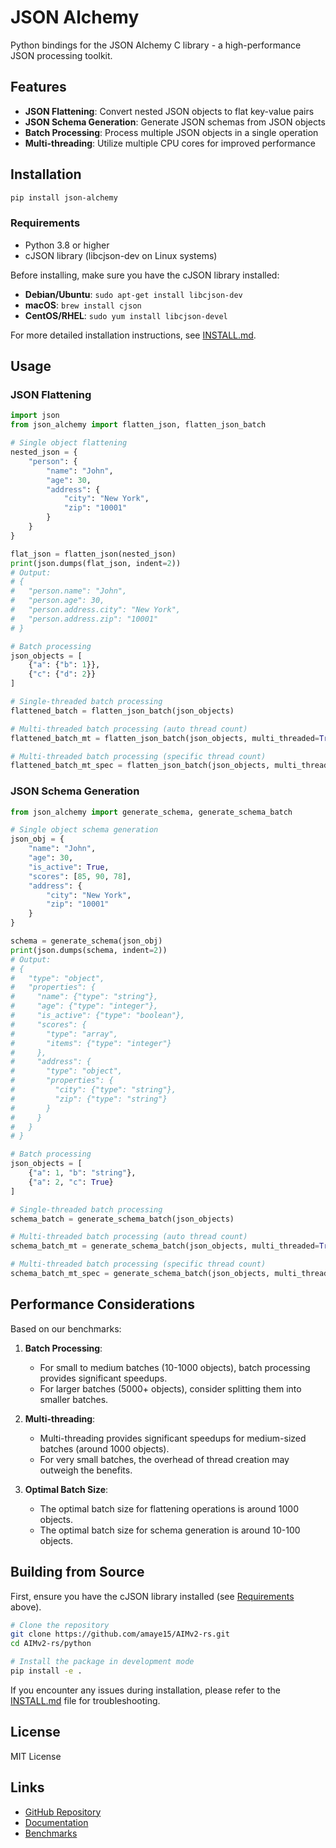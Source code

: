 # JSON Alchemy

Python bindings for the JSON Alchemy C library - a high-performance JSON processing toolkit.

## Features

- **JSON Flattening**: Convert nested JSON objects to flat key-value pairs
- **JSON Schema Generation**: Generate JSON schemas from JSON objects
- **Batch Processing**: Process multiple JSON objects in a single operation
- **Multi-threading**: Utilize multiple CPU cores for improved performance

## Installation

```bash
pip install json-alchemy
```

### Requirements

- Python 3.8 or higher
- cJSON library (libcjson-dev on Linux systems)

Before installing, make sure you have the cJSON library installed:

- **Debian/Ubuntu**: `sudo apt-get install libcjson-dev`
- **macOS**: `brew install cjson`
- **CentOS/RHEL**: `sudo yum install libcjson-devel`

For more detailed installation instructions, see [INSTALL.md](INSTALL.md).

## Usage

### JSON Flattening

```python
import json
from json_alchemy import flatten_json, flatten_json_batch

# Single object flattening
nested_json = {
    "person": {
        "name": "John",
        "age": 30,
        "address": {
            "city": "New York",
            "zip": "10001"
        }
    }
}

flat_json = flatten_json(nested_json)
print(json.dumps(flat_json, indent=2))
# Output:
# {
#   "person.name": "John",
#   "person.age": 30,
#   "person.address.city": "New York",
#   "person.address.zip": "10001"
# }

# Batch processing
json_objects = [
    {"a": {"b": 1}},
    {"c": {"d": 2}}
]

# Single-threaded batch processing
flattened_batch = flatten_json_batch(json_objects)

# Multi-threaded batch processing (auto thread count)
flattened_batch_mt = flatten_json_batch(json_objects, multi_threaded=True)

# Multi-threaded batch processing (specific thread count)
flattened_batch_mt_spec = flatten_json_batch(json_objects, multi_threaded=True, thread_count=4)
```

### JSON Schema Generation

```python
from json_alchemy import generate_schema, generate_schema_batch

# Single object schema generation
json_obj = {
    "name": "John",
    "age": 30,
    "is_active": True,
    "scores": [85, 90, 78],
    "address": {
        "city": "New York",
        "zip": "10001"
    }
}

schema = generate_schema(json_obj)
print(json.dumps(schema, indent=2))
# Output:
# {
#   "type": "object",
#   "properties": {
#     "name": {"type": "string"},
#     "age": {"type": "integer"},
#     "is_active": {"type": "boolean"},
#     "scores": {
#       "type": "array",
#       "items": {"type": "integer"}
#     },
#     "address": {
#       "type": "object",
#       "properties": {
#         "city": {"type": "string"},
#         "zip": {"type": "string"}
#       }
#     }
#   }
# }

# Batch processing
json_objects = [
    {"a": 1, "b": "string"},
    {"a": 2, "c": True}
]

# Single-threaded batch processing
schema_batch = generate_schema_batch(json_objects)

# Multi-threaded batch processing (auto thread count)
schema_batch_mt = generate_schema_batch(json_objects, multi_threaded=True)

# Multi-threaded batch processing (specific thread count)
schema_batch_mt_spec = generate_schema_batch(json_objects, multi_threaded=True, thread_count=4)
```

## Performance Considerations

Based on our benchmarks:

1. **Batch Processing**:
   - For small to medium batches (10-1000 objects), batch processing provides significant speedups.
   - For larger batches (5000+ objects), consider splitting them into smaller batches.

2. **Multi-threading**:
   - Multi-threading provides significant speedups for medium-sized batches (around 1000 objects).
   - For very small batches, the overhead of thread creation may outweigh the benefits.

3. **Optimal Batch Size**:
   - The optimal batch size for flattening operations is around 1000 objects.
   - The optimal batch size for schema generation is around 10-100 objects.

## Building from Source

First, ensure you have the cJSON library installed (see [Requirements](#requirements) above).

```bash
# Clone the repository
git clone https://github.com/amaye15/AIMv2-rs.git
cd AIMv2-rs/python

# Install the package in development mode
pip install -e .
```

If you encounter any issues during installation, please refer to the [INSTALL.md](INSTALL.md) file for troubleshooting.

## License

MIT License

## Links

- [GitHub Repository](https://github.com/amaye15/AIMv2-rs)
- [Documentation](https://github.com/amaye15/AIMv2-rs/blob/main/python/PYTHON.md)
- [Benchmarks](https://github.com/amaye15/AIMv2-rs/blob/main/python/benchmarks/README.md)